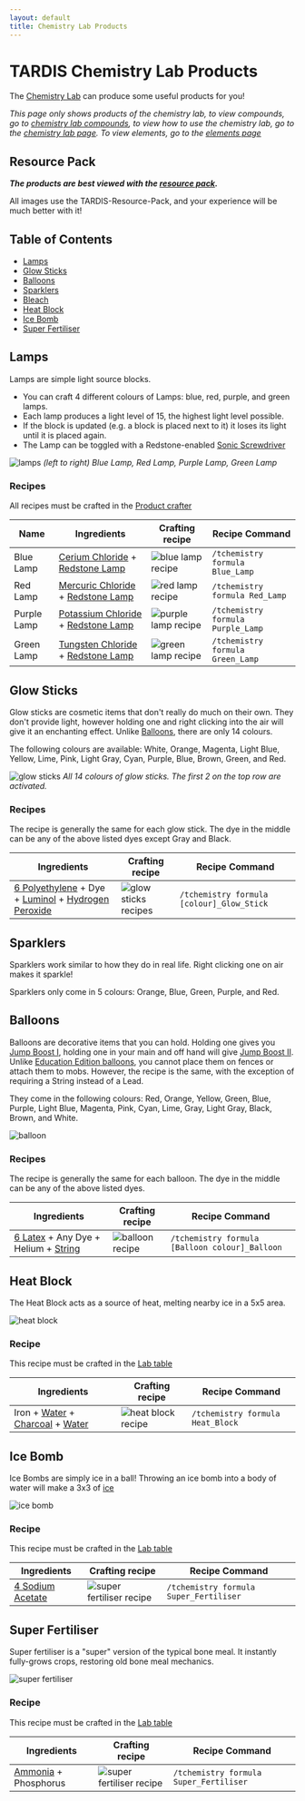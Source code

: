 ```yaml
---
layout: default
title: Chemistry Lab Products
---
```


# TARDIS Chemistry Lab Products

The [Chemistry Lab](chemistry-lab) can produce some useful products for you!

_This page only shows products of the chemistry lab, to view compounds, go to [chemistry lab compounds](chemistry-lab-compounds), to view how to use the chemistry lab, go to the [chemistry lab page](chemistry-lab). To view elements, go to the [elements page](elements)_

## Resource Pack

**_The products are best viewed with the [resource pack](https://github.com/eccentricdevotion/TARDIS-Resource-Pack)._**

All images use the TARDIS-Resource-Pack, and your experience will be much better with it!

## Table of Contents

-   [Lamps](#lamps)
-   [Glow Sticks](#glow-sticks)
-   [Balloons](#balloons)
-   [Sparklers](#sparklers)
-   [Bleach](#bleach)
-   [Heat Block](#heat-block)
-   [Ice Bomb](#ice-bomb)
-   [Super Fertiliser](#super-fertiliser)

## Lamps

Lamps are simple light source blocks.

-   You can craft 4 different colours of Lamps: blue, red, purple, and green lamps.
-   Each lamp produces a light level of 15, the highest light level possible.
-   If the block is updated (e.g. a block is placed next to it) it loses its light until it is placed again.
-   The Lamp can be toggled with a Redstone-enabled [Sonic Screwdriver](sonic-screwdriver)

![lamps](images/chemistry/products/lamps.png)
_(left to right) Blue Lamp, Red Lamp, Purple Lamp, Green Lamp_

### Recipes

All recipes must be crafted in the [Product crafter](chemistry-lab#product-crafter)

| Name        | Ingredients                                                                                                                       | Crafting recipe                                                         | Recipe Command                    |
| ----------- | --------------------------------------------------------------------------------------------------------------------------------- | ----------------------------------------------------------------------- | --------------------------------- |
| Blue Lamp   | [Cerium Chloride](chemistry-lab-compounds#cerium-chloride) + [Redstone Lamp](https://minecraft.gamepedia.com/Redstone_Lamp)       | ![blue lamp recipe](images/chemistry/products/recipe-blue-lamp.png)     | `/tchemistry formula Blue_Lamp`   |
| Red Lamp    | [Mercuric Chloride](chemistry-lab-compounds#mercuric-chloride) + [Redstone Lamp](https://minecraft.gamepedia.com/Redstone_Lamp)   | ![red lamp recipe](images/chemistry/products/recipe-red-lamp.png)       | `/tchemistry formula Red_Lamp`    |
| Purple Lamp | [Potassium Chloride](chemistry-lab-compounds#potassium-chloride) + [Redstone Lamp](https://minecraft.gamepedia.com/Redstone_Lamp) | ![purple lamp recipe](images/chemistry/products/recipe-purple-lamp.png) | `/tchemistry formula Purple_Lamp` |
| Green Lamp  | [Tungsten Chloride](chemistry-lab-compounds#tungsten-chloride) + [Redstone Lamp](https://minecraft.gamepedia.com/Redstone_Lamp)   | ![green lamp recipe](images/chemistry/products/recipe-green-lamp.png)   | `/tchemistry formula Green_Lamp`  |

## Glow Sticks

Glow sticks are cosmetic items that don't really do much on their own. They don't provide light, however holding one and right clicking into the air will give it an enchanting effect. Unlike [Balloons](#balloons), there are only 14 colours.

The following colours are available: White, Orange, Magenta, Light Blue, Yellow, Lime, Pink, Light Gray, Cyan, Purple, Blue, Brown, Green, and Red.

![glow sticks](images/chemistry/products/glow-sticks.png)
_All 14 colours of glow sticks. The first 2 on the top row are activated._

### Recipes

The recipe is generally the same for each glow stick. The dye in the middle can be any of the above listed dyes except Gray and Black.

| Ingredients                                                                                                                                                                | Crafting recipe                                                           | Recipe Command                            |
| -------------------------------------------------------------------------------------------------------------------------------------------------------------------------- | ------------------------------------------------------------------------- | ----------------------------------------- |
| [6 Polyethylene](chemistry-lab-compounds#polyethylene) + Dye + [Luminol](chemistry-lab-compounds#luminol) + [Hydrogen Peroxide](chemistry-lab-compounds#hydrogen-peroxide) | ![glow sticks recipes](images/chemistry/products/recipes-glow-sticks.gif) | `/tchemistry formula [colour]_Glow_Stick` |

## Sparklers

Sparklers work similar to how they do in real life. Right clicking one on air makes it sparkle!

Sparklers only come in 5 colours: Orange, Blue, Green, Purple, and Red.

## Balloons

Balloons are decorative items that you can hold. Holding one gives you [Jump Boost I](https://minecraft.gamepedia.com/Jump_Boost), holding one in your main and off hand will give [Jump Boost II](https://minecraft.gamepedia.com/Jump_Boost). Unlike [Education Edition balloons](https://minecraft.gamepedia.com/Balloon), you cannot place them on fences or attach them to mobs. However, the recipe is the same, with the exception of requiring a String instead of a Lead.

They come in the following colours: Red, Orange, Yellow, Green, Blue, Purple, Light Blue, Magenta, Pink, Cyan, Lime, Gray, Light Gray, Black, Brown, and White.

![balloon](images/chemistry/products/balloon.png)

### Recipes

The recipe is generally the same for each balloon. The dye in the middle can be any of the above listed dyes.

| Ingredients                                                                                                    | Crafting recipe                                                  | Recipe Command                                 |
| -------------------------------------------------------------------------------------------------------------- | ---------------------------------------------------------------- | ---------------------------------------------- |
| [6 Latex](chemistry-lab-compounds#latex) + Any Dye + Helium + [String](https://minecraft.gamepedia.com/String) | ![balloon recipe](images/chemistry/products/recipe-balloons.gif) | `/tchemistry formula [Balloon colour]_Balloon` |

## Heat Block

The Heat Block acts as a source of heat, melting nearby ice in a 5x5 area.

![heat block](images/chemistry/products/heat-block.png)

### Recipe

This recipe must be crafted in the [Lab table](chemistry-lab#lab-table)

| Ingredients                                                                                                                                  | Crafting recipe          | Recipe Command                   |
| -------------------------------------------------------------------------------------------------------------------------------------------- | ------------------------ | -------------------------------- |
| Iron + [Water](chemistry-lab-compounds#water) + [Charcoal](https://minecraft.gamepedia.com/Charcoal) + [Water](chemistry-lab-compounds#salt) | ![heat block recipe](<>) | `/tchemistry formula Heat_Block` |

## Ice Bomb

Ice Bombs are simply ice in a ball! Throwing an ice bomb into a body of water will make a 3x3 of [ice](https://minecraft.gamepedia.com/Ice)

![ice bomb](images/chemistry/products/ice-bomb.gif)

### Recipe

This recipe must be crafted in the [Lab table](chemistry-lab#lab-table)

| Ingredients                                                | Crafting recipe                                                           | Recipe Command                         |
| ---------------------------------------------------------- | ------------------------------------------------------------------------- | -------------------------------------- |
| [4 Sodium Acetate](chemistry-lab-compounds#sodium-acetate) | ![super fertiliser recipe](images/chemistry/products/recipe-ice-bomb.png) | `/tchemistry formula Super_Fertiliser` |

## Super Fertiliser

Super fertiliser is a "super" version of the typical bone meal. It instantly fully-grows crops, restoring old bone meal mechanics.

![super fertiliser](images/chemistry/products/super-fertiliser.gif)

### Recipe

This recipe must be crafted in the [Lab table](chemistry-lab#lab-table)

| Ingredients                                             | Crafting recipe                                                                   | Recipe Command                         |
| ------------------------------------------------------- | --------------------------------------------------------------------------------- | -------------------------------------- |
| [Ammonia](chemistry-lab-compounds#ammonia) + Phosphorus | ![super fertiliser recipe](images/chemistry/products/recipe-super-fertiliser.png) | `/tchemistry formula Super_Fertiliser` |
